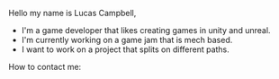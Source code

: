 Hello my name is Lucas Campbell,
- I'm a game developer that likes creating games in unity and unreal.
- I'm currently working on a game jam that is mech based.
- I want to work on a project that splits on different paths.

How to contact me:
<!--
**lucasCampCode/lucasCampCode** is a ✨ _special_ ✨ repository because its `README.md` (this file) appears on your GitHub profile.

Here are some ideas to get you started:

- 🔭 I’m currently working on ...
- 🌱 I’m currently learning ...
- 👯 I’m looking to collaborate on ...
- 🤔 I’m looking for help with ...
- 💬 Ask me about ...
- 📫 How to reach me: ...
- 😄 Pronouns: ...
- ⚡ Fun fact: ...
-->
